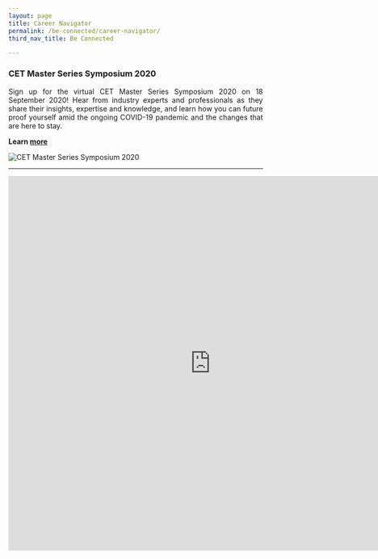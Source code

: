 ```yaml
---
layout: page
title: Career Navigator
permalink: /be-connected/career-navigator/
third_nav_title: Be Connected

---
```

### CET Master Series Symposium 2020 ### 
<div style="text-align: justify">
    <p>
Sign up for the virtual CET Master Series Symposium 2020 on 18 September 2020! Hear from industry experts and professionals as they share their insights, expertise and knowledge, and learn how you can future proof yourself amid the ongoing COVID-19 pandemic and the changes that are here to stay.
          </p>
</div>

**Learn [more](https://www.instagram.com/p/CEF1yNVH1O6/?utm_source=ig_web_copy_link)**

![CET Master Series Symposium 2020]({{site.baseurl}}/images/BeConnected_Alumni4.JPG)

---
<iframe src="https://www.facebook.com/plugins/video.php?href=https%3A%2F%2Fwww.facebook.com%2Ftemasekpolyalumni%2Fvideos%2F660591798116873%2F&show_text=0&width=800" width="800" height="742" style="border:none;overflow:hidden" scrolling="no" frameborder="0" allowTransparency="true" allowFullScreen="true"></iframe>
